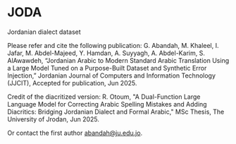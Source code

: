 # JODA
Jordanian dialect dataset 

Please refer and cite the following publication:
G. Abandah, M. Khaleel, I. Jafar, M. Abdel-Majeed, Y. Hamdan, A. Suyyagh, A. Abdel-Karim, S. AlAwawdeh, “Jordanian Arabic to Modern Standard Arabic Translation Using a Large Model Tuned on a Purpose-Built Dataset and Synthetic Error Injection,” Jordanian Journal of Computers and Information Technology (JJCIT), Accepted for publication, Jun 2025.

Credit of the diacritized version:
R. Otoum, "A Dual-Function Large Language Model for Correcting Arabic Spelling Mistakes and Adding Diacritics: Bridging Jordanian Dialect and Formal Arabic," MSc Thesis, The University of Jrodan, Jun 2025.

Or contact the first author abandah@ju.edu.jo.
